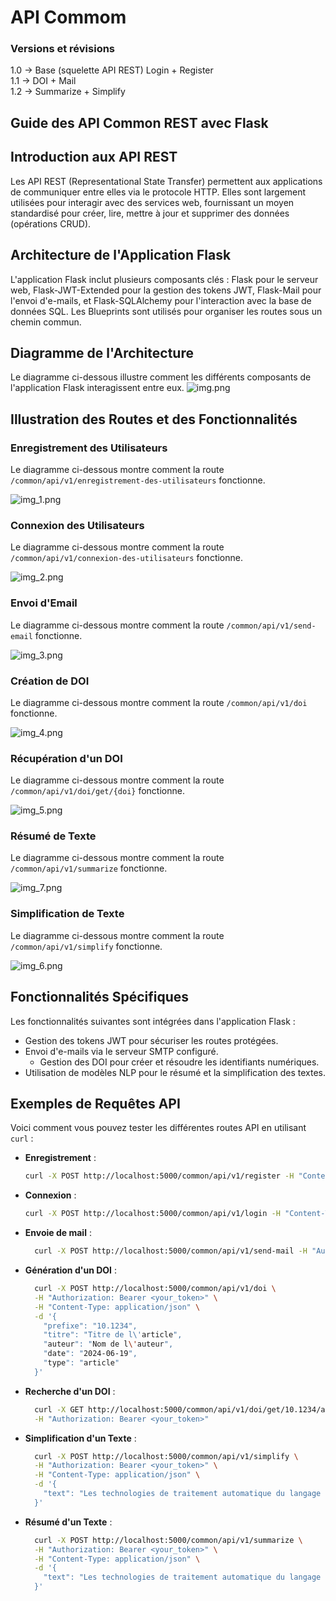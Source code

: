 # API Commom

### Versions et révisions
1.0 → Base (squelette API REST) Login + Register<br>
1.1 → DOI + Mail<br>
1.2 → Summarize + Simplify<br>



## Guide des API Common REST avec Flask

## Introduction aux API REST

Les API REST (Representational State Transfer) permettent aux applications de communiquer entre elles via le protocole HTTP. Elles sont largement utilisées pour interagir avec des services web, fournissant un moyen standardisé pour créer, lire, mettre à jour et supprimer des données (opérations CRUD).

## Architecture de l'Application Flask

L'application Flask inclut plusieurs composants clés : Flask pour le serveur web, Flask-JWT-Extended pour la gestion des tokens JWT, Flask-Mail pour l'envoi d'e-mails, et Flask-SQLAlchemy pour l'interaction avec la base de données SQL. Les Blueprints sont utilisés pour organiser les routes sous un chemin commun.

## Diagramme de l'Architecture

Le diagramme ci-dessous illustre comment les différents composants de l'application Flask interagissent entre eux.
![img.png](img.png)

## Illustration des Routes et des Fonctionnalités

### Enregistrement des Utilisateurs

Le diagramme ci-dessous montre comment la route `/common/api/v1/enregistrement-des-utilisateurs` fonctionne.

![img_1.png](img_1.png)

### Connexion des Utilisateurs

Le diagramme ci-dessous montre comment la route `/common/api/v1/connexion-des-utilisateurs` fonctionne.

![img_2.png](img_2.png)
### Envoi d'Email

Le diagramme ci-dessous montre comment la route `/common/api/v1/send-email` fonctionne.

![img_3.png](img_3.png)
### Création de DOI

Le diagramme ci-dessous montre comment la route `/common/api/v1/doi` fonctionne.

![img_4.png](img_4.png)
### Récupération d'un DOI

Le diagramme ci-dessous montre comment la route `/common/api/v1/doi/get/{doi}` fonctionne.

![img_5.png](img_5.png)
### Résumé de Texte

Le diagramme ci-dessous montre comment la route `/common/api/v1/summarize` fonctionne.

![img_7.png](img_7.png)
### Simplification de Texte

Le diagramme ci-dessous montre comment la route `/common/api/v1/simplify` fonctionne.

![img_6.png](img_6.png)
## Fonctionnalités Spécifiques

Les fonctionnalités suivantes sont intégrées dans l'application Flask :
- Gestion des tokens JWT pour sécuriser les routes protégées.
- Envoi d'e-mails via le serveur SMTP configuré.
  - Gestion des DOI pour créer et résoudre les identifiants numériques.
- Utilisation de modèles NLP pour le résumé et la simplification des textes.

## Exemples de Requêtes API

Voici comment vous pouvez tester les différentes routes API en utilisant `curl` :

- **Enregistrement** :
  ```bash
  curl -X POST http://localhost:5000/common/api/v1/register -H "Content-Type: application/json" -d '{"username": "testuser", "password": "testpass"}'

- **Connexion** :
  ```bash
  curl -X POST http://localhost:5000/common/api/v1/login -H "Content-Type: application/json" -d '{"username": "testuser", "password": "testpass"}'

- **Envoie de mail** :
  ```bash
    curl -X POST http://localhost:5000/common/api/v1/send-mail -H "Authorization: Bearer <your_token>" -H "Content-Type: application/json" -d '{"recipient": "email@example.com", "subject": "Test", "body": "This is a test email."}'

- **Génération d'un DOI** :
  ```bash
    curl -X POST http://localhost:5000/common/api/v1/doi \
    -H "Authorization: Bearer <your_token>" \
    -H "Content-Type: application/json" \
    -d '{
      "prefixe": "10.1234",
      "titre": "Titre de l\'article",
      "auteur": "Nom de l\'auteur",
      "date": "2024-06-19",
      "type": "article"
    }'

- **Recherche d'un DOI** :
  ```bash
    curl -X GET http://localhost:5000/common/api/v1/doi/get/10.1234/abcdef \
    -H "Authorization: Bearer <your_token>"

- **Simplification d'un Texte** :
  ```bash
    curl -X POST http://localhost:5000/common/api/v1/simplify \
    -H "Authorization: Bearer <your_token>" \
    -H "Content-Type: application/json" \
    -d '{
      "text": "Les technologies de traitement automatique du langage naturel (NLP) ont considérablement évolué, offrant des solutions sophistiquées pour transformer de longs textes en résumés concis."
    }'

- **Résumé d'un Texte** :
  ```bash
    curl -X POST http://localhost:5000/common/api/v1/summarize \
    -H "Authorization: Bearer <your_token>" \
    -H "Content-Type: application/json" \
    -d '{
      "text": "Les technologies de traitement automatique du langage naturel (NLP) ont considérablement évolué, offrant des solutions sophistiquées pour transformer de longs textes en résumés concis. Parmi les leaders dans ce domaine, les API d'OpenAI, Hugging Face et Google Cloud se distinguent par leurs capacités et leurs fonctionnalités uniques. Voici un aperçu détaillé des avantages de chaque service et comment choisir celui qui convient le mieux à vos besoins."
    }'
  


